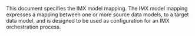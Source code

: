 This document specifies the IMX model mapping. The IMX model mapping expresses a mapping between one or more source data models, to a target data model, and is designed to be used as configuration for an IMX orchestration process.
